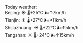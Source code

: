 Today weather:  
Beijing: ☀️   🌡️+25°C 🌬️↑7km/h  
Tianjin: ☀️   🌡️+27°C 🌬️↗11km/h  
Shijiazhuang: ☀️   🌡️+22°C 🌬️↑5km/h  
Tangshan: ☀️   🌡️+24°C 🌬️↑15km/h  
